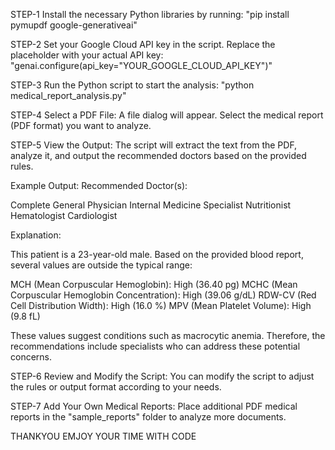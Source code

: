 STEP-1 
Install the necessary Python libraries by running:
"pip install pymupdf google-generativeai"

STEP-2
Set your Google Cloud API key in the script. Replace the placeholder with your actual API key:
"genai.configure(api_key="YOUR_GOOGLE_CLOUD_API_KEY")"

STEP-3
Run the Python script to start the analysis:
"python medical_report_analysis.py"

STEP-4
Select a PDF File:
A file dialog will appear. Select the medical report (PDF format) you want to analyze.

STEP-5 
View the Output:
The script will extract the text from the PDF, analyze it, and output the recommended doctors based on the provided rules.

Example Output:
Recommended Doctor(s):

Complete General Physician
Internal Medicine Specialist
Nutritionist
Hematologist
Cardiologist

Explanation:

This patient is a 23-year-old male. Based on the provided blood report, several values are outside the typical range:

MCH (Mean Corpuscular Hemoglobin): High (36.40 pg)
MCHC (Mean Corpuscular Hemoglobin Concentration): High (39.06 g/dL)
RDW-CV (Red Cell Distribution Width): High (16.0 %)
MPV (Mean Platelet Volume): High (9.8 fL)

These values suggest conditions such as macrocytic anemia. Therefore, the recommendations include specialists who can address these potential concerns.

STEP-6
Review and Modify the Script:
You can modify the script to adjust the rules or output format according to your needs.

STEP-7
Add Your Own Medical Reports:
Place additional PDF medical reports in the "sample_reports" folder to analyze more documents.



THANKYOU
EMJOY YOUR TIME WITH CODE
